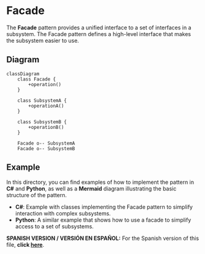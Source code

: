 
# Facade

The **Facade** pattern provides a unified interface to a set of interfaces in a subsystem. The Facade pattern defines a high-level interface that makes the subsystem easier to use.

## Diagram

```mermaid
classDiagram
    class Facade {
        +operation()
    }

    class SubsystemA {
        +operationA()
    }

    class SubsystemB {
        +operationB()
    }

    Facade o-- SubsystemA
    Facade o-- SubsystemB
```

## Example

In this directory, you can find examples of how to implement the pattern in **C#** and **Python**, as well as a **Mermaid** diagram illustrating the basic structure of the pattern.

- **C#**: Example with classes implementing the Facade pattern to simplify interaction with complex subsystems.
- **Python**: A similar example that shows how to use a facade to simplify access to a set of subsystems.

**SPANISH VERSION / VERSIÓN EN ESPAÑOL:** For the Spanish version of this file, **click [here](README_ES.md)**.
